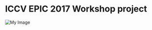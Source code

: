 # ICCV EPIC 2017 Workshop project

<img alt="My Image" src="data:image/png;base64,iVBORw0KGgoAAAANSUhEUgAAAg0AAAFKCAYAAACerWzdAAAABHNCSVQICAgIfAhkiAAAAAlwSFlz\nAAAPYQAAD2EBqD+naQAAIABJREFUeJzt3XeYFFXaBfBziIJEAZGgIgZkVcxpXbOirrsYV8yLOee4\nxhUjumJYdVl11TVhxrCu4TPnsCYEs2IkqEhOAzPn+2NqcIDpnuqa6r7VM+f3PDw0032rD1XQ9fat\nW/dSEszMzMzq0yx0ADMzMysPLhrMzMwsFhcNZmZmFouLBjMzM4vFRYOZmZnF4qLBzMzMYnHRYGZm\nZrG4aDAzM7NYXDSYmZlZLC4azMzMLBYXDWZmZhaLiwYzMzOLxUWDmZmZxeKiwczMzGJx0WBmZmax\nuGgwMzOzWFqEDmBmlgRJ6YEjS/Nee46YK6lNkrZrrdhFHw7fK+1ISxg26j2cedebq0v6tNC2JJ8e\ne/Xg7X/Tu3Mxoi36XnuOgCQmalvaYz5RUo8kbbf4TU+9dOEuaUdawtE3vox/PD12C0kvF/3NIu5p\nMDMzs1hcNJiZmVksLhrMzMwsFhcNZmZmFouLBjMzM4vFRYOZmZnF4qLBzMzMYqGk0BnMzApGsgpA\novv9E5gjqW2ShiRL+SHbT9JnhTYi+SCA3YuQp04Nmach7Sx5fC9p+SQNS5xzgKQPS/VmLhrMrFGK\nPriXljQ7dJZcSK4C4N+SNgudJZ9oX24m6bXQWfKJcraQVBk6Sy4kBwC4SNKg0FmS8OUJM2vMZpH8\nZ+gQuUj6AsBvSYrkyqHz5PE8gFdJzg0dJIYFJC8NHSIXSaMB/DE65n0CxymYiwYza+yOCh2gHl8D\nmCrpy9BB8ngOwGQAO4cOEoekv4TOUI/3APwi6evQQQrlosHMGqubAGwN4KfQQerRH8A8kr8NHSSP\nRyV1BfBM6CD1uBXAViTHhw5Sj80ANCe5augghfKYBjNr1EhOB7C+pM9DZ8mHpJIOECwVkrsCuFJS\nli+lgOQcAL0lTQ6dJZ9yOOaLc9FgZo1eOXw4kzwXwNqS9gydJZ9osGEzZfzkUSbH/HYAEyWdHjpL\nXC4azKzRiz6cv5V0Tugs+ZTDCZnk0qgeg9EydJZ8SL4P4HpJN4XOkk85HPPaXDSYWZNQDh/O0S2Y\n70jqGDpLPiQnAjhY0n9DZ8mnTHobNgLwhKQuobPE4YGQZtZUbAzg59Ah8oluwayKTiSZJWk5AI+H\nzhHDNtGYlsyS9BYAkVwzdJY43NNgZo0Kye8B9GrgZmZI6pBGnlxSmjWwjaSizZ1AcitUz9HQIMX+\ntk+yEg3/Ejy92D08aRzz0D0nLUK+uZlZmkiO33qr7XvcetM9idp/9tnHGLjz7wCgqN9OSerj0d+h\nTZtEM1NjpVW7QijuFz6S2wJ45uvPk9+A0GfV4ve4k6wa/Kf9OeySaxK1f+rpx3HEMQcCwC+pBlsM\nyarPP5qIli2TDQVZY50VMWvWzJRTFc6XJ8ysUSA5fputByYuGD7+ZAwG7vw7PDjy6ZSTLYqkxr7/\nTeKCYZX+3bFUmzbYbdDglJP9iuQOSKFguOmGkemFqgPJ+XvvdUDiguGJpx7DEcccWIpjXvXZ2AlM\nWjAMWL8vVlpxZWy+2TYpJyuciwYzK3skx2+7zQ49brkx2UlqzNgPsNMftyxJwTDmva+x9NLtErXv\nt2ZPtGnTFnfe8nDKyX5F8vcAnkyjYFimc/F6GkjO23fvP7e47OKrE7V//IlHcNSxQ0pSMHw6Zjxb\ntWqVqP06G66CPiuujAvOvSLlZMm4aDCzskZywnbb7NjjX/+8O1H7D0a/hz/suk1JCobR745Du3bt\nE7XvP2B5tG27NG678YGUk/2K5CAAjze0YLi5+AXDnP32GdLqkguHJ2r/2OOjcMzxB5esYGjdunWi\n9uttvBpW6rMKzj/rspSTJecxDWZWtqJBj8s989yTDbp+XoqCAQAGrLdS4m106rQMbr4h2aWXOEhu\nA+ARoGFjEW6+YSQ6F7dgmAVgqbtG3oa7Rt6WeDulKBgAsN+aPRNvY911NsQ5Z1ycXqgUuGgws3LW\nZ689Dph/4fl/S7yBfgO6L/Lnd957s6GZ6jLh09GTeiRtPGnSBJx1/kmL/OyDD99pcKjaJD1HEp+O\nnpR4G+ttunJRC4bIgBOP+8sXRx12YuINLH7M//PEqIZmqsvcT0dPapO08YsvP4sXX87eUh++PGFm\nZUvSgrS3uVKfVQCgF8kFJA9NabOp3+rQrWt3AJhDcjLJZP3fRTZ/wXwA1T0tJF9PabNVKW1noU03\n+h0A9CE5n+QBaW+/MXHRYGZWS3Qt/gcALQH0j05448KmWlLPHr0BoA2AVQB8F+W8IWyqRbVsUX23\nQDS3wNFRxhkk1wmbbFFdunQDqpcobw1g/SjnJ0FDZZSLBjOzOqjaKdEJb8voRFJF8ujQ2WqTNEXS\nslHO56OcP5LsFDpbbZLeizJ2A3BtlPOl0Llqk1Ql6cQo5++jjPNT7HEqey4azMzqIelbSZTUDNXd\n2CL5BclMrWsg6f7ohNcfwAdRzn+GzlWbpLmStohynhplnEly09DZapP0VZSxNYCNopxjQ+cKzUWD\nmVkBJJ0enUy2B1ARnUxOCJ2rNkmTJa0Y5XwuyjiRZOLBmMUg6a0oYxcAF0Q5GzxtdZqi3ofDo5y7\nRxkrSR4VOlsILhrMzBKQNE5Sy+hk0r3mOjjJlgBAMtmUjymTdG+UcQ0AL0Y5b6x5nmSyCS5SJGme\npIFRzrOjjLOjtS8AACQ3C5ewmqRPo4wtAAyIco6ueZ5k4rslyoWLBjOzBpJ0VnQy2RnAlGhehiNT\nWpQqFVHvw2qLjX2YiOqeiIdC56sh6bUoYyf8evniGQCvZOWkHI13OSrKuU+UUQAOydIxLwYXDWZm\nKZH0paR20clkRQAgWbRVKJOSNLJW78MwALuRPD9wrEVIqpD0hyjn0OjHs0NmqouksdF4FwLYCMjm\nMU+LiwYzs5RF9/q/CmBDAMmngSy+QwDsDWBdANcGzlInkj0B9AawNapvL80kkkcAeBLAegD6hE1T\nPJ4R0swsZZLuqP3njN1ksZCky2v/OYs5JY0HsHDcBclMFmGSFrlLJYv7Mg3uaTAzq2WPfQYCQPBB\nd/mMGfsBRj16LyRluhv85NOPAIBbQ+eoT3TMtw6dI5/nXngKL7/6XPDj7aLBzCwSnTxWkvRN6Cy5\nfDj2fZx/0WmKrqFn1kmnH45vvht3q6SDQ2fJp9Yx/zpwlJyee+EpXP/PK+dKCj4Q1JcnzMyw8OTR\nN8snj9Fj3sMFF59RJal56Cz5nHjqYfjuh29cMKTg2eefxA03Dp8jKRO38LpoMLMmr1bBkLk1Jmr8\n+ONEXHDxGZWSMv25fcIph+L78d+6YEjBu++9hY8/HZOZggEAKDXqW0rNrJFL6b74ohYMJH8A0LOB\nmyl6wZDSvvy3pCEpbKdO0UDIr1LYVJ9iXoYiORvVC4o1xGxJS6eRJy0e02BmZa3mHvlcv6KXHZ/j\nuWVRgh4GSb3qybhj9NJWOZ4/uxQ9DDH35eQ8z59VzIIhyjguZs4Dcjy3AoDexR63IqltPRkPj17a\nOsfzF2etYADc02BmjVz07XkqgIckHRI6T11IHgTgFgAVAPpltcs82pdCda9Hy9B5coly/gRgpKRM\nrQtSg+R1AI4BsABAT0k/BY4Ui4sGM2vUSG4H4P+yfLcByatR3eW+oqRTQufJpeYyS5b3JfDrJYws\n5yT5FKqP+buSbgqdJy4XDWbW6JGcBGA1SdNCZ6kLyVUlfU4y87dSRkXYMZJ2C50lH5KzAHTJ6lwW\nJHtImlAOx7w2j2kws6ZgIIBMLblcm6TPo4fjSS4TNEw9JD0DYNfQOWLYCsB/Q4fIRdKE6OGPJDsE\nDVMA9zSYWZNQDt/oSPYB8KKkFQNHyStaHbO/pCmhs+RTJse8P4C7JK0XOksc7mkws6biZpL7hg6R\nTzQAcoXQOWJYAcCPoUPE8BrJTUKHyEfSx6heMKwsuKfBzJqMMvnmeRKqr8WfEzpLPuWwL4HyyEny\nnwBe0WILnWWRiwYzazJIzgDQVdK80FnyKZMT3R4AdpV0QOgs+UQDIjtLqgidJZ9yOOaAiwZrJEj2\nAtC6RG83V9XL9RaMZN+0w+TxjaTKQhuRbA6gZNfUJSWa3Y/kigAKXYNhYwBHA/hzge1mSZpUYBsA\niY/5xwDWAFBVYLtxSvChTrI1gF6FtgPwJYCVC23UgGOeZF8OBLAbgKMKbDdd0s8J3i9pzk8ArInq\neRtiS7ovk3LRYI0CSW26WveSvNfrn01C0m8ErVs21/p9u6UdaQmTZ8zFZxOmHSHpxkLbkvzXpqt1\nL8m6AQ3Zl0mP+eufTUKh7V7/bFLiFQaXbt1Sa/fpUlCbKgn/+/InbLTKsrHb/PDLLHz788zVJX1a\naEaST6/Tp8v2bVoVNunk6G8mY9UeHVFIuzI65hMl9Sj4zQB0aNtKay5f2E0wC6qq8P64ydhg5fif\nD1/9OB2Tps7ZQtLLhWZMKtMLn5gV4rVLSnPbOPcckbhttw5tSpLzvte+xODh/5e4fTnsS6A8cvZd\nrkNJcg4b9R7OvOvNxO3vOnE7/KZ35xQT1a0pHPN1+nTFSxfukmKauh1948v4x9Nji/4+tfnuCTMz\nM4vFRYOZmZnF4qLBzMzMYnHRYGZmZrG4aDAzM7NYXDSYmZlZLL7l0hqN/777TegI9Zo3v7IkOT/5\noWHrCJXDvgTKI+fMOfNLkvOHX2Y1qP1LH43H1z9OTylN8ZTDMZ8yc15Jcv4yq/SrfntyJ2sUSP4J\nQL5V4joASOsT8TVJjyVpSPLSPE8vDaBhn/y1SPpLknYkWwG4IM9LtgDwUqJQS6qQdH6ShiQPBNA/\nz0uWApDWp+rjkl5J0rCeY94DwIQ8zxfqbEmFziKJaGnmfP9e+gEoeNKoXBrwb/MYAL3zvQRAWie1\nUZLeStKwnmO+LoD3kkVaUtJ9mZSLBmsSSArAbElLh86SC8mOAKYCOE3S30LnyYXkJADdACyV5fn8\no2M+TVKn0FlyIbkygC8AHCLpltB5con25WRJXUNnySfKua2k50JnySVanOowSWU5PKAsQ5sl1Jbk\nsyT3Cx2kLpKmRQ/3JTk6aJj8RqD6G92lJNP8llwMHaNjvmXoIHWR9GX08ECSXwQNU79lSBbcixHA\nsyTnhA6RxwQAJCmSO4cOUygXDdaUPAvgEUl3hQ6Sx8UA1pU0IHSQPJ4H0BbA8Unn5i+hTwBcIunF\n0EHyOArAlpJWCR0kj0pU90xn/ZxxFgAkXSekhIYAeFrS46GDFMqXJ6xJILmRpLfKYfnZqMv6LUmF\nrXJUYiSnABgg6bvQWepCspekH8rkmA8C8FdJ+cblBENyWQCzUX2JolSrySZC8g0AV0m6N3SWupDc\nWtLz5fDvsi4uGqxJiT6cL5C0bugs+ZTLB0o55CR5MoAtJO0aOks+0fX4pSXNDp0ll3I43kB55CR5\nAID9Je0QOkshXDRYkxN9OLeVlNnrniSbA5if9e5gklcB6ClpcOgs+UTHvHXGB262AzBFUsvQWXKJ\n7qyZKalV6Cz5kHwFwPWSRobOkk85FDeLc9FgTU45fDgDAMk7UH3HxxGhs+QTnZBbSZofOksuJNuj\nums96ye7ZwA8mfG7Z8riRFcOOUnuD+CAcuptcNFgTVL04fyEpCtDZ8mnTD74lgEwoQyudY8GMFTS\nA6Gz5JP1Y06yJaqL2awX3S8AuFnSnaGz5JP14704Fw3W6JE8OsdT1wM4JsYm3pT0ToqRlkByYwDr\n1/FULwAnAjitvm1IuiHtXIsjeRSqb7dc3GUArgIwqZ5NdJZ0cerBFpPCMf9f0ol94iK5FYDf1PHU\nWgB2RvU+zasUx7wu5XKiK4ec0S3gB5ZLb4OLBmu0ouuv884568LE27joknMBAMX84CF5TceOnY4/\n7phTEm8jyrmjpKdSC7YYkhXHHXNqy44dOyZqP+rh+zH2o9HF3pdtAMxO4ZiPl9QrrVyLI3ldnxX7\nHrP/fgclal9VWYVLhp0PAG0klXwu4WjMTYWk5qV+70KQHInqHsXbQ2fJpxyKmxpee8IapZqC4cP3\nvkb7du0TbWONdVbAbrvsjVGP3JNuuFpIXtO50zLHv/f254m30WfVLthum53wzHNPpJhsUSQrLrno\nqpb7Dj4wUfsb/nk1Pv5kTMqpFlVTMHw6Zjxat052pWT1tXph4HY74+lnHi/atymS16/UZ+Wjn/+/\nZB0ZFRUVWG2NHtht0GCMejTMXYWSKklmepAuAEjaJxpzk+miAdUTuv2fpO1DB6mPiwZrdEi2BjD3\nw3fHJS4Y1lxnRQzc7o/Yf++Di1Y0kLx2mWW6HPfum58l3kafVbvgjlsexn0PFu+yLcmKi4cOT1ww\nXP+Pq3Dl1Zfg/ruexB77DEw5XTWSbQHM+nTseLRulbRg6I0tN98ehx98HJ5+pjhz7pC8oe9Kqxz1\n3NNvJmo/Z84c9B/QGw+OfBp3jvxXWpnaAkiyutLPJCcDKHSWyHUlfV/om5H8F4BBhbYDsIDkTwW2\nqUja0xRNs56koOqQIOfrkpLsk8RcNFijskjB0L5Dom2suW4fbLftzth/74PTDVcLyWu7dOl63Dtv\nJF8DqM+qXXDnLQ+jTZu2KSZbFMmKCy/4W8v99vlzovbX3TAcw6+5FPff9WTKyX4V9TDM+mzseLRK\nWDD0H9AbW22xPQ476Nh0w9VC8oa+fVc56rmnkhUMs2bNwhrrrIAHRz6dcjJ0/f1qq3W9e++9097u\nEg4fNQr3ffjhcgAKLhoAHDz1vPOSvnVBa2Z0Gjo06fsAwLKlyDm7ogI9L7ts46RvlJSLBms0agqG\nAWuti0OP3D/RNj4c8z4GbvcHHLDPIemGqyW6lXL/VVbuh8H7JfuS8OZbr+KuWx/BUksVb7ZckvNb\nt27d4j+Pj8J/Hh9VcPt58+Zi9IfvlaJgmL3+ehvjgIP+lGgb77//P2yz9Y44dEic8ZHJkLwbwD7d\nunZv0DEvQsFgVhAXDdaYPLfBepvgrDOSD4LbffD2RS0YIvs/dO//NWgDZ513YrELhlUBtBh5+38S\nb+Ok0w4vasEQeX+ngYNw2CHHJd7A7oO3L2rBENmnIcf8l18mo2WLTE8xYU2EiwZrTA5v07btmDX6\np7fW01HHHwCg+vY4SS+ktNmxa/QfsEZK2wIAPPb4AwBwGcnn05j1UNLnJNGQfdmy5aInuR9/nAgA\nIDlUUuL+29ok9Ru854FK85gfe9JBALAsyfUkvZvSZsev0X9Az6SNJ03K+mKi1lRkfvSrWUj/uPaO\nmod/jZayLd6tFA3wx533BIC7AUyPchZvQEZCyy67XM3D2VHGr0lmbpXM6666FQB+AXBtlPPmwJHM\nMsNFg1kMkraK7qN+gGQlybkktwmdazGjJS0V5dwsOuG9QnKp0MFqk3RZlHErAK9HORs08qwIFkj6\nXZTzmSjjzGgSLrMmy0WDWQEkPRBNaNMBwNnRySRz09RKOiQ64Z0M4Jco55DAsRYh6WtJfaKcc6KM\n35HsHTpbbZLuiTJ2BHB5lPO2wLHMgnDRYJaApApJ20Ynk0dJLiA5j+S2obPVJuktSW2jnFvU6n0o\n3n2aCUi6NMq4KYAXo5wXhM5Vm6RKSVtGOZ8mWUVyDslNQ2czKxUXDWYNJOk+SS0AtANwZnTCu6P2\na0h2CZPuV5IOjk54JwL4Mcq5yIxNJPuFSVdN0veSVo5yzosyTiS5Qshci5N0t6RmktoAuCTKeSvJ\nhVMBk+weMKJZUbhoMEuJpPmSto9OeP8hOZ9kBcltJE0mOTx0RgCQ9D9J7aKc29TqfVgawCbRFNzB\nSbokyrg2fh1XcB4AkFwQNt2vJG0d5XwO1bMPziH5W0mTSNa70JhZOXHRYFYEku6V1FJSKwAnR/Pf\nn0RycOhstUkaEp3wTgAwEcBtAOYFDbUYSZMkrRblrIr2JUgmmVWwaCTdIal51PtwcZTzcpLFmTvb\nLAAXDWbFtwuAqdHjewAkm+u4iKKlvxcuzZulb/K1SboIwJ0AmgPoldVbYAEMBDAzevwUgEz03pg1\nlIsGsyKLBtB1lsSaa/WhM9VF0ms1GaMxGpkk6YBaOYu/YEIC0aWq9rWOeYMn3DLLAhcNZnm8+vqL\nQEZP8rU9+/wTQPWERJk1Y8b00BFieah6VdPMH/NoWeyiLeFtVpfMfpswC+3V11/E8GsvnicpU5Mj\nLW7/g3fFnDmzL5T0dugsucyYMR1DDt8TyHg3/UMP34O77r1luqSVQ2fJJ1pi/HBJmS9urHFx0WBW\nh6hgmCMpU/MZLG7/g3bBnLlzLkxrLYdiqF0wSJofOk8uDz48Enffe+t0SR1DZ8knKhiOkHRT6CzW\n9LhoMFtMVDDMlrR06Cz57DtkEObNm3tRpguGmeVRMDww6m6MvO+2cioYbgydxZomFw3WqFRVVmHq\ntCkN2sbway+eJaldSpHq1NCMn3w6FgCK3sPQkJySMOSw4hcMlZULGrw/R9532zRJnVKKVKeGZJw+\nYxpeee15wAWDBeaiwRoNSWNJjt5489XzvWwAgDEAqup4rhWAFYpdMAB4auPNV6/M83wLAP0BfJjj\n+TUA/LsEPQz17cvfAPgBwLQczw9ACXoYHnx45OgHHx6Z7yUDAIzO8Vw7AN2KXTAAeHzjzVfPt9hV\nWwArARib4/kBAC51wWChuWiwRkXS2vmejybcWRPVJ4qfS5NqUZJOyfc8ya4AfgLQL+QgzBj7ciqA\nFQFsKumN0qRaUsxjPgBAS0lB5p+QdHi+50nuCOAJAPMkbVSaVGaF8y2X1tTMAzAfQCXJNqHD5NAa\nwIsATiN5cOgwedQUNJOik15WTQLwDoDDQgfJYz1UF4rbknRvgmWWexqsqekEYAaA6ZLyXSIIqYOk\nrUgqmhgoq/YCMBRAZ0lPhg6Ti6Tlon25QegseawKYAMA72f9dk9r2tzTYE2KpLkA1gfwQegsuUj6\nOHo4j2RmC3tJj0paB9Xf4rPuZpL7hg6Ri6SDJH0LoG/oLGb5uGiwJkfSaFQPJsy6zvh1/YIsm0Oy\nZegQ+Ug6DMBdoXPEcCLJv4YOYZaLiwZrqg4h+Y/QIfKRNAcZXNyqDjsCGBU6RAwzs9xzAwCSrgFw\nfugc9amorMQKw4ah09Ch2GvkSEjZnM36m6lT0WnoUHQaOhT3js51A014xzz6KDoNHYrlhw3D7Ips\nL1OS6f9AZsUi6RaS/wJwVOgs9ViD5OeSVg0dJBdJL5F8MXSOGLYB8DyAzUMHqccUki1C3elRnylz\n5qDf8OH48eyzQ0fJa6ubbsLv+/XD1POq70weO2lS4ER16zR0KKaedx6uHzQIADBhxgy0bZXd2dbd\n02BN2dskNwwdIh9JHwFYJXSOGN4lmffWx9CitTl+FzpHDOsD+CJ0iFxWuuKKzBcMAPD+hAk4fYst\nFv55je7dA6ap28EPPoi7Bw9e5Gc92rcPlCYeFw3WlP0WwKuhQ8RwI8lMLgFdQ9L6AN4PnSOGW0ju\nFTpEPpLGoXr+i0xq0Sz7p40HxozBxQMHho5Rr4fGjsXv+/ULHaMgvjxhTZakBVkfwAcAko6IJii6\npxTvR/ICAOcmbFvXTJt5SUp0FiJZCSDJLakHkSx0X86SlOgrYJJ9AkAJ2/WT9HmCdrE1Y5bvAq42\nY948tM9wF385a7RFQ/QhWypPSSp4chuS/QF8VIQ8dUp6zz/JuSjhgLwG5Ex0zBO2uzkakV/oex0B\nYESC90uUM+G+7K0Hjiy43cNvjcNm/ZZjt47x58zinol2RY1meuDIghv1OPR2TLj5wILacM8RiT8r\n11xhGX44vLDODUn426Mf4LRd1ondZtio93DmXW8WvRugojKr05v86qD110enoUNx4HrrhY6S1+5r\nrIGXx43D5iutFDpKbI22aACAJB8oSXDPEYlL72H7b4LTd43/wZDUmifd16D2JdyXDWqfJOecigVo\n06qw/woNOOa8/IBNCjoZ1KiSCvqW1/vwOwp+j4bYdaPy+OArtGAIgWSifyOl8NWpp6LHpZdiwl/+\nsvBn8ysr0bJ584CplrTGssvizvfew/7rrhs6Sk637LHHwoGQNV4cNw5bZriIaNRFg1kchRYMkZLf\nY1YO3cLW+C3Tti3GnXoqOg0dCgDYYdVVcc/e2Rty8+qRR+L5L79cmPORAw7I5Ml46nnnYZc77sCL\n48ahdfPm+PaMM0JHystFg5mZFWSpli0X+XacVVuvvHJZ5HzkgANCR4gt+8NgzczMLBNcNJiZmVks\nLhrMkvEAAzNrclw0mCWTzcn2zcyKyAMhzZJpzD0Nsxp662uplDBn4iJxzLe/lDKnWVE16qKhhP9R\n303YbtoZd76BM+58I9UwRfAT9xzRu0TvNb8hjUt4zN9M2G7s6Xe8gdPvyO4xl3Q8gONzPU9yDoAO\nkhp0rBqqvomrSH4tqU+J4uSULyfJPQD0jla3NMu8Rls0xPhAqQLQXdJPJYq0BEnjkecbK8lrAewm\nafnSpVpSfe8fzVR4maS/5HtdscU85p0lTStRpCVIehn5j/ldADaV1Ld0qRKpIHlixk92K0b/NttG\ny4xn1dUkj5G0WuggZvVpymMaCOBHkmNDB8njAQC9SYrkCaHD5PEzgDNJzifZNnSYPAhgKsm3QwfJ\n4x8AVoqOefZmzFnU7STXCB2iHtMB9CSZ5c+6iQBOJJndqQvNIln+j1Rs0wBAUmY/9CS9BGB7ANMy\n/o3uZwBfA9hc0uzAWfL5EgAkZXk57B8A7ATge0klWaAqgbEAtgHwkKQsF93LAagE8IukJIs/lUov\nAI9Lei90ELP6NOWiYRUAm5H8LnSQfCQ9A6AZyR6hs+TxiKSVALweOkg9NgRwMMlXQgfJY7akJ1Hd\nw5TJXhtJG0h6HsBWobPkI2kSgJUAjAudJRdJD0YFzf9I7hA6j1l9mmzRIOlnSa8BKNUAv8QkdQAw\nPnSOXCSdGT28iOSdQcPkIWmKpFtRXSyWbNXOQkQnOqB6VdEZIbPEMJDkM6FD5BONX6ki2Tl0lnps\nDODJ0CExNXw7AAAfP0lEQVTM6tNki4ZaWpPM/lqvwEiSV4YOkY+kcwHsRzLrA2y7AJgSOkQ+kioA\nvEAys6vXSPo/ANuGzhFDXwBfhQ6RT9Tb8I57GyzrmnzREH04v0TytNBZ8pG0L4CTy+CEvAKyf0L+\nBcBYkvuHzpKPpG0BXBY6Rz12JPlO6BD5SJoKQFnvbZC0AdzbYBnX5IsGAJC0NYDLQ+eIYU1k/4T8\nHYDxJLcPnSWfaDDkHaFzxLAOyZ9Dh8hF0lMA1iMzv273yogGwmbcMyQHhg5hlouLhl+tTXJy6BD5\nRCPV55BcNXSWfCT1A/B06Bwx7FEG35I/ANAlq4MiI78H8FboEPlImgKAJLuFzpKPpO0BPBU6h1ku\nTapoINkuuv99iV8APgCwTK7nF/tV1C5EksfmydkNwGdxchYzY5Rzar73jrkvi5qznmP+IKq/JcfJ\nWdQBniSH1bN/ZoXel7lIegLABhmfCwGo7m34JnSIGJ4luV3oEGZ1yfr18dSQbA9g+qdjxqN162QD\n59fZcBV0X7YHPv3so+nppvsVyWMB/P3rz5N1eixYMB+r9F8OnToV9/ItyWlnnzm0w2GHHJOo/b/v\nuAlDLz4blZXFG4NKsh2AGZ9/NBEtW7ZMtI0+q3bBTjvsgieeeuTHdNP9iuTlHTp0PG30O8nG6lVU\nVGC1NXok/nedkj8AyPTASEm/kJxHsp2kmaHz5CJpu6gAzPolH2uCmkTRQLIDgGkNKRgGrN8X/Vdf\nE3vusi9OOzvZibI+JI8B+PevP092CbumYLjphpE494JTUk73K5Izzj5zaLukBcNtt9+ICy85B/fd\n+QT22Kc4l2/TKBj6rdkLOw4chEOHHIMnnnok3YARksM6dux02gf/S3a5vaZg+NeIe3HCqYelkadD\n82bNpvVs376gdst37AgAWKFTp9i9HTMrKjBlzpzBku4rLGV10dqrQ4cOzQocShHlnLFCp06x23w3\nbVq9U5TnQlI1+6YQy3fsWNC+BBqW0yyuRl80pFEwrLXuSujff02cftL5+Oqrz9MNGCF5dLNmza77\n6tNkS2HUFAw333APOndeJuV0vyI58+wzhy6dvGC4aWHBUCxpFAyrr9ULW22xPQ476Nh0w9VCclin\nTp1Pf//tLxK1rykYbv3n/ejQofATUy69O3TAB8fnXK8qNbe98w5OfPzxxO3fOvpoLN2qVYqJ6tZp\n6NAGtf/whNLMAN/QnGZxNOqigWQnAFPuvesxfPzxmETb2G/I7vhN/7Vwxsl/TTVbbSRPIjn8oXuf\nxPvvFz4ur0pV2H2vHXHzP+5B505FLRhm7bbLn9puuP4miXK+/OoLuPrvlxe7YOgIYOoDI/+LsWNH\nJ9rG3gcMwpabb4fDDz4u3XC1kLxqqdZLnXjbTfcm2peVVZXYY/BOuO3GB9C+fYciJDQzW1KjLhoA\nTFl37Q3w9+uTz4k0a9ZMnHnKBSlGWhTJZQAM32zTLfG3qy5JtI3PPv8Efz17WLELhu8AtP3pp58S\n53zltRfw4Mii31QxdcP1N8XVf092B21VVRWaN2+Bww8u3jdtkv0BnLjB+psk3pdvv/MG/vn3O10w\nmFlJNfaiYdgF515xRr/VfpN4A/0GdF/kzxcOOwsAujYs1q+iwVn414h7E2/jzHOOR+vWSy3ys4mT\nxoNkD0kTGpoRqF4em6QaknPxfTn6w3cbGqsuT1xx6Q079ViuZ6LGc+fOwWbbrLXIz/bcdwcASLbB\nOkj6uKHHfJudNkTLlsXvmjczq62xFw2pO/eMS3Da2cesGY1ufgXADllc2XG57j0xcdL4t0n2AnCs\npOtDZ1rcgLXWA1A9WAxABYANJSW7plBED9z9FPbYZ+CmUc7/AhgkqRymHjeLZVZFBT76sWg3CC00\nbe7cBrUvRcY0lCLn3AULiv4edXHRkMwLkvYiuSmASdHAu99H96tnhqTeAEDy6uiENwnA+pJ+CJts\nUZJIsjmA90muCeAaSSeGzrWYByWdTHIrADNItgGwhaSXA+cyaxBJ35J89LcjRpTqLd9P2G7wb0eM\n2C/VJLnNaUDbh347YkSpzq23l+h9FnLR0ACSXgfQHgBIPkHyvwDeBLBdlu4Dj07AJ5LsAuCDqPfh\nGEk3BI62UPTNfS0AIHl4VOQIwABJyUaxFoGkFwC0BQCS/xdNwvM0gD9G65iYlR1JuxTahmQLSSX7\nuhvdmlvQ7bkkd5M0qkiR6iRpj0LbkLxN0pAixEld1mdwKxuSdorukT4awA/RDH2ZWrFO0mRJvaOc\nq0YZp5FM7Xp9GiTdKImSmgG4P8r5dzJb6xtI2j7al0MB/BLl3Cx0LrNiI/kEgIZdayiNh0juGDpE\nPtG0AH8OnSMuFw0pk/SupI7RyeTU6ETybjQjZWZIOinK2BPA/6KcR4XOtThJ/aOc7wJYEOXsHzpX\nbZJeldQuynlhlPE5kkvV29isPO0IoHl0WTGTSNb0nmTqsnEdfgAAkg+GDhKHi4YiqvVNdD8A30Un\nk+0AIBoPEZykWZJ6RjlXiTJWklwOAEgmm20qZZJuldQ8yvlwlHNEzXoHJLcJHBEAIGmbKOMZAH6q\n3ftA8uCw6cwajuRDANqhelDwJ4Hj5LMHgInRmKlMrhwajYer+RJU1PVt0uKioQQkfSypU3QyOTu6\nXn9zqAWGcpF0SpSxBarHPgjAWJIvhE22KEn9opwvA5gX5XyG5IqBoy0k6W1J7aOcF0cZj87aMTcr\nlKTdaz3O7Iq7kg6s9TiTq+5Kminp++hxScdeJOWiocQkbR2dSKoAgOS8wJGWoGrdUT3Ic0sAW5I8\nP3CsJUi6S1JLAINRvbjP1wAyN3mBpK2iY14zaDZzx9zMLA4XDYFIWisa7Bd0acJ8oiqY0a/iTYvZ\nQJLuq8mJ6vkeMqmmhyTLx9zMLB8XDQX6ctznAJD5iX2mz5gWOkK9omWxM99d/8hj9wNAmJlUCjBv\nXjkMZjezcuaioQAvv/ocRtx89QJJ+4TOks/BR+6F2bNnXRE6Rz6VlZXYa/+dEN1WmVmPPHY/br/7\npvmSTg+dJZ/9hgzC/PkVl4XOYWaNmyd3iunlV5/D1dddVhldQ8+sg4/YC9OmTx0m6czQWXKpqqqq\nKRgyNe/C4h5+7D7ccffNCyRlbpxEbfv++Y+YVzHvEklnh85iZo2bi4YYXn71eVx93WVVkjK9vw46\n/E+YPmPapZLOCp0ll6qqKvxpvx3LqWDIdJG4z5//gIqKiosknRs6i5k1fpk+CWbF1dddKkmZncQE\nAM6/6LSyOHmUQ8Ewc+YM3HH3zfOz3sNw6NF7o6qq6kJJ54XOYmZNQ6MvGgbtuXWDt1GK6+6LLxud\nQEkKhhRyFntfVmw1cN2GbqMkBUMK+/ICSX9NIYqZWSyNumiIruvnvLZP8hIAZ+YqCkg2k1RVrHw1\n6vvmTbIKQM5r6yRbSppflHC1xMgpAFtKeinH880kFfVuCUm75nue5LWoXio868dcAKZIWibH8628\nQJaZlVqmR66XwF8AMDopL6EUJ4+YCKCC5Nt1PVmKgqE+JPeMHr5Isltdr8nI/jwO1ce8zlsoM5Kx\nRrNo5dQluGAwsxCaetHwL6D68gPJLE+4szSApSVtGDpIHmcAOA3Vq3xODpwln2EAIKkFyUwOciTZ\nA9W9gEtJ+n3oPGZmNRr15Yn6SDqU5GSSO0p6MnSeupCkpNkZWxV6CTUFDckKSf8InScXSWeS7EZy\nK0kvhM6Tw0RVr7KT5ULWzJqgpt7TAAAXArg/dIhcao0B+CxLCzLlkclv74u5DMDfQofIpdjjPorl\nzW+/DR2hXl9MnlwWOd/89lvMqvAVKMueJl80SJqJ6mVes24LANeFDhHD1yQzfauipM8BrB86Rwwr\nkrw3dIj6dLnoIrz9/fdYrVs33PrOO6Hj1GnijBnoNHQo2rVqhb5duuC3I0aEjlSnnW69FYNHjsTq\nyy6LiTNn4vo33ggdyWwRTfryRDmRNInkH0LniGEYgJOi360BJH1Lcvf6XxnOWtdcg3eOOQZ9OncG\nABy0fjZrsdWvugpTz/t1OovXjjwyYJq6jZk4EXMXLMAT+1TPUt9xqaVwzCabBE5ltqgm39MQObvW\n6H9rAEkjAFwUOkcM15LcOXSIGDJd2H83bdrCgiGrvpkyBZutmP0re9vdcgueP+yw0DHM8nLRUO1v\nAO4KHSKGD0j2Cx0ihkyf6CLDkOFxDbVMCB2g3L0/YQLWXHbZ0DHqNXdB5hdSNXPRACy85z3T1+Ej\nvwVwe+gQMXxIMtPjRCSNB7B66BwxDCD5eugQ5ewPq6+OB8aMCR2jXpv36YOvp0wJHcMsLxcNZUTS\nbAAbhc4Rw1AAfw0dojGQ9DMyfMwv22EHHP3oo6Fj5NW8WTPMr6rCT7NmhY6S1wP77ouNbrghdAyz\nvMqhG7kgJG8AcFTCtgXf6pZ08aUk79WQtoFynlJgk1MkDU/wPo8BSDRItIz2ZclyFuLIjTfGlS+/\njBUvvxyrd+2K9yZMwJgTTsCy7bLV0fTtGWdg9eHDsUzbtmjbsiU+mDABP51zTuhYi2jdogU+POEE\ndBo6FBv37o0JM2Zg6759cc0f/xg6mtlCja5oAND84TN2xC4b9imokSQUOoFSj0P/XdDrl3jPBwof\nwf3Z+KlYrWengtpwz4bdXpYk56Sps9G9U9vYr7/1uU9w8A0vJJ7jYfSVf8JaK3YpqM28+ZVo3bKw\nxUuX2uemgl6/uCT7cvQ3kzGgwL9bQ495IU7ZfHOcsvnmJXu/pD45+eTQEerVvV27Re7yMMsaX56I\nZH3GxRqFFgyhFFIwhFJowRBKoQWDmVmxuGgwMzOzWFw0mJmZWSwuGszMzCwWFw1mZmYWi4sGMzMz\ni8VFg5mZmcXSGOdpeHLXYU8OzPN8SwDzSxUmjw+554j2JXqvbxvQ9us89/y3AlDRgG0v7p6E7V4a\ncMr9a+Z5vgWALEzs/zH3HNGmRO/1RYnexyzTSDaXVBk6R2PR6IoGSaMAjMr1fDSz3rmSgq7EKGlA\nvuejnO0lzSxRpDpJWinXcyRPAnCSpBVKGGkJkq4AcEWu56N9eaKka0qXakmSfpPv+Shn62gtFDNL\nRzsA00KHaCya6uWJC0lODx0ihhnRiTmrpgFYnqRIdg0dph5Xk/wudIgY5pE8KHQIM7O6NLqehgJk\nfZq98QB6SroqdJB6PADg62hhpazrEzpAPT4E0F/SraGDmJnVpSn2NFwBoBuAyaGD1KM3gE9J5rtW\nH5ykPwE4NXSOepwMYB0An4cOkk90yWoKyT6Bo5iZ1anJFQ2STo++FbcnmXiBpGJTtdVR/e0zkyTd\nEj08k+SVQcPkIekqSR8AWIlk1hecWB4ZL27MrOlqckVDLV0A/BI6RAwfkVw7dIh8JA1D9bf5rFsb\nGT8hS5oHYBrJ3qGzmJktrskWDZJ+AdCOZKbHdUhaA8D7oXPEcDrJTI+/kDQa5dHb0BPA16FDmJkt\nrskWDZFOAMrhLooxJH8XOkQ+0W2PJ4bOEUM/ZHwOg+iWy+kke4TOYmZWW5MuGiRNA9Am6988Ja0F\n4OXQOWI4leTVoUPkI+kzVN8mmvV/+90BlMMtombWhGT9g7MU2gOYFTpEDKNJbhE6RD6SrgRwQugc\nMfQH8FXoEPlImg/gF5LdQmcxM6vR5IuGaMbF1mXQ27A2gBdD54jhZJJ3hw6Rj6TPAfQug96G5QBM\nDB3CzKxGpgcBJkHy0ATNjgHwHslrC2x3e5Ipf0n2ArBToe0ATCJ5HIA5BbSpkHR7gvdCNDNhocXU\nDAB7JDgOb0e3RRYs4TG/AMBTJO8tsN0tkqoKfTOSKwHYttB2AJol+ftJujnBe5mZ5dXoioY1u3e/\n6cqdkpyPAQA3xX3hXR98gNvfe+8rAM8leJ9RTw0ZsmGCdgBQUGGzw223AUCiogHALU8NGZKwafx9\nCQA73HbbZACJpqLefpVVbjr1d4nHiW4X94UXPv88Xvnmm4cBJJn98qmnhgxZNUE7oPB9CQAuGsws\ndY2uaGjdvDk2XqH46ye9MG5cg9qXImMayiFnm5YtS5Kzc9u2DWpfDvvSzCyfrF/TNTMzs4xodD0N\nZtYg+mbqVHQaOrRU71fw+JBIZa/LLks1SLGUcF+aFZ2LBjNbSNIMAAydoz6SlgmdIQ5JBe9Lks2S\nDLY1KwVfnjCzBmG150PnqA/JV0hmviACUBk6gFkuLhrMrKGmAdgqdIgYNgPwU+gQ+ZDcO/p93dBZ\nzOriosHMGupjAGNJjgodJBeSzwL4FMD3obPUY2T0+ztBU5jl4KLBzBIj2V7Sxqiein330Hny2A7A\ndEnrkFw2dJi6RPuSACDJn82WSf6HaWaJRQMnax4rZJZ8ameT9GPILLnU3pdmWeWiwczMzGJx0WBm\nZmaxuGgwMzOzWFw0mJmZWSwuGszMzCwWFw1mZmYWi4sGMzMzi8VFg5mZmcXiosHMzMxicdFgZmZm\nsbhoMDMzs1hcNJiZmVksLhrMzMwsFhcNZmZmFkuL0AGy4PKXXsKYiROx1cor4+D11w8dJ6dDHnwQ\n8ysrceymm2Kj5ZcPHadOz375Jf79zjvo2aEDLtx+e7Rs3jx0pDotPOZ9++LgDTYIHadO8ysrcciD\nDwIkTtt8c6y13HKhI5lZE9eki4b5lZXodvHFmHjWWViqRQt8M2VK6Eh1umf0aFz72mt47cgjAQDX\nv/FGJouGla64AtcNGoTb99oLAPDy119j8z59woZazIKqKnS96CL8cOaZWLpVK3w3bVroSHUa/sor\neOaLL/DfIUMAAJe88IKLBjMLrkkXDd0uvhhTzztv4Z9X7Nw5YJrcjnz44UVyHrPJJgHT1O3Wd97B\n4LXWws79+i38WdYKBgBYftgw/Hj22WgV9YAs37Fj4ERLqqyqwsXPP4/J55678GdnbbVVuEBmZhGP\naci46XPnLnIizqqhzz2Hy3bcMXSMes2ZP39hwZBVYyZNwqEbbhg6hpnZElw0ZNznkyej29JLh45R\nr2lz54aO0Gh8MXkyurdrFzqGmdkSXDRk3Pq9euG2d98NHaNeg/r3x/NffRU6RqMwcNVVcc1rr4WO\nYWa2hCZdNLx51FHoN3z4Ij+rkgKlyW21rl3x7Jdfho6R12177ond7rwTlVVVC382fvr0gInq9twh\nh2DD668PHSOv9q1boxmJjyZNCh3FzGwRTXogZL9u3fDogQei09ChAIBl2rTBF6eeGjjVkt46+mgc\n++ij2OOuuwAA2628Mh7Yb7/AqZY09bzzsPa11+KbqVMBAPfusw96dugQONWi1uvVC7fvtRe6XnQR\nFlRVoUvbtvgyg8d83GmnYf/77sN/PvkEALBL//7495/+FDiVmTV1TbpoAIB+XbsucmdCVl03aBCu\nGzQodIx6fXD88aEj1Kt/t274+ZxzQseo153RratmZlnRpC9PmJmZWXwuGszMzCwWFw1mZmYWi4sG\nMzMzi8VFg5mZmcXiosHMzMxicdFgZmZmsbhoMDMzs1hcNJiZmVksLhrMzMwsFhcNZmZmFouLBjMz\nM4vFRYOZmZnF4qLBzMzMYnHRYGZmZrG4aDAzM7NYXDSYmZlZLC4azMzMLBYXDWZmZhaLiwYzMzOL\nxUWDmZmZxeKiwczMzGJx0WBmZmaxUFLoDKkiWcq/0IaS/ldoI5IjABxRhDx1ksQk7UhWAUjUNoHv\nJK2QpGGJj3lnSVMLbURyFIBdi5CnTkmPeVIk35S0cSnfs1Ak35K0Uegc9SGpUh+/QpFcGsB9knYO\nnSUfkhMArC5pWugs+ZTDMa/RInSAtJXDjpd0JIAjQ+eoj6SCe6JI7i7poWLkyaVMjvluhbYhuZSk\nucXIY2aWRJO/PEGyC8n5oXPUh+T3JPcKnSOGB0MHqA/JzUlm+ptHZCbJTUOHMDOr0eSLBgA/A2hB\nctnQQerRC8C9oUPkQ/Kv0e+vBY5Sn5cAdCDZKXSQXEi2BNAcwKuhs5iZ1WjSRQPJdgCOAjAXwOuB\n4+RE8iUAdwLYluQ1ofPkUdMTcnd00ssckr0ADAbwDYD3A8fJ53MA1wJYluTFocOYmQFNvGgAME/S\nCADNJa0cOkwukrYA8C6AKZJOCJ0nF0m/iX6/TlJWL/lMlHQfgDaS+oQOk0utbL0knR0yi5lZjSZd\nNNQ6sWV+IB2ALwFkenR6OZBUGT3M+uUoAHgRQOfQIczMajTpoqGWcriL5EcAmb0GX8vE0AEakckA\ntg4dwsyshouGMiHpDQD9QueIIauXJcrRmNABzMxqc9FQXjI77qKWH0MHaEQWAFgndAgzsxouGspL\nq9ABYlhAcsXQIRoJAegfOoSZWQ0XDeWlHAZCTggdoBFZAGC50CHMzGq4aLC0/QTAPQ3pEKoneDIz\nywQXDZa2uQDahg7RSCwIHcDMrDYXDZa2TwG0Dx2iMYjmEXFPg1ly00MHaGxcNFjaFsCXJ9JUDhOP\nmVkT4aLB0uaBkOny/1Ezywx/IFnafgCwaugQjUg5zFZqZk2EiwZL20wA7UKHiOGb0AHMzMqNi4Zq\nL4QO0FhI+hRAj9A5YpgaOoCZWbmhpNAZioJkUf5iklIbmEZyBRTnG+92kp5Na2MkZ6AIvQdp7kug\naMe8UlJqlwhI/gHAY2ltr5aVJX2V1sbK4f8PULSc70taN62NkTwLwMVpba+WZkrxA7yJH/PbJf05\nrY0V65invS+TaNTXS7/6eW6q2+vbdalUtwcAu+21L6684ZbUtnfcofvj8YcfSG17NcphXwLp5qyo\nqMDqPTuktr0aZ/71Ehx+7MmpbW/3HbbA+++8ldr2ajTFYz7ll8lYf7VeqW2vxuV/vwl77nNAatsr\nh30JFCdn+w4d8cFXk1Lb3tdffYFtNlozte3VePGdT7D8in1S216xjnmhfHnCzMzMYnHRYGZmZrG4\naDAzM7NYXDSYmZlZLC4azMzMLBYXDWZmZhaLiwYzMzOLxUWDmZmZxeKiwczMzGJx0WBmZmaxuGgw\nMzOzWFw0mJmZWSwuGszMzCwWFw1mZmYWi4sGMzMzi8VFg5mZmcXiosHMzMxicdFgZmZmsbhoMDMz\ns1goKXSGoiD5CoDWKW/2UUkXprUxkksBeDmt7dWyuaS5aW2M5BUAtkpre5F5kn6X5gZJvg6gRZrb\nBPBvSdeltTGSywB4Kq3t1bKZpIq0NkbyegAbpbW9yAxJ26S5QZJvAGie5jYBXCfp32ltjOQKAB5M\na3s1JG2Y5vZI/gvAgDS3CWCypB3T3CDJt9PcXuRMSc+mtTGSfQHcm9b2aqR9zJNotEWDmZmZASSf\nljSw1p+HAviNpD1zvSbntlw0mJmZNV4kJYm1/vwogE0ldcv1mlya9JgGkvuT/CB0jvqQrCL5BMnZ\nobPkQvLPJN8keR/Jm0LnqQ/JzFbLJHuSVM2v0HnyIfkzyctIjg6dpS4kB9fel1ndnyRbkKwgeSnJ\n6aHz5EKyF8lvST5GclDoPLWR3JrkQ4sfY5ILop9/FCpbbdF55yuSPWr9bDeSL5C8qBjvuXgxIGlQ\n7YKhrtfk0uR7GkjuJem+0DlyIfmFpFWix78DsJGk4YFjLYHkHpIejB7HqlhDIfkJgLmS1gmdpS4k\newLoK+mV0FnyIfk+gE3SHD9TTCTXALCSpP+EzrI4ks9L2jp6PABAa0nFuHbfILX/b2f1//liGZ8F\nsLOkuSRHAPiLpClhEwIk7wFwkqQJtX7WF8DBks4Jl6x+TbqnoRzUFAzR41cArB4wTk61CoblAHwb\nOE5OJLsDeCZ0jjhInh46Qz3WBnBH9A1+79BhYng3iwVD5EqSNUXsOVksGCJzQgco0Ea1itq/IP0B\n3U1O2iPNrYhITgHQNXSOXEjeCWBLAPuFzpLHREmMviVn2f2SemT121wte6l6h1YAuCd0mFxIXo6M\nFtwAIOk/JMeSnAjg89B58mgTOkCB2tU8kDQl6sUZFTBP2XNPQ5mIutS7S6oMnSUXSftLWh7AQ6Gz\n1IXk7gBuI3ksgK7R75kjabykmuudq5M8L2igPPTr9c0vSXYKGia/0ySNCx0iF5KfSVpD0rYA7iR5\nQOhMOfw+GiMwK3SQmBbehkyyG4BvAmZpFFw0lAGSPwLon+Z9+EU2iWTb0CEWJ+khSQdF8y70SnP+\nhTSR7Fzrj1sDyOpg3apaj9tLmhosSflbtdbjXwAEvx+/LpKekNRC0tJY9Phn1Vcka3rU/wLgpZBh\nGoMmfXkimgyoHcmTUD3Z0FaBIy2B5BcAugGoIgkAb0tKe9KdBiP5Lqq7/QSgnaTM3ulRBo4kuTqA\nV1E90VBW/59uRvIxAP8DkNrEOEXyRugA9egRXZo4CsBDWb0kFV3WuxzADZLSnlSrQUgeDOCw6PHr\nkjaV1J/kXJJHATha0slhUy4876wK4BGSd0m6JrrjbB1U/zvYVtKmYVPm1uTvnjAzM7N4fHnCzMzM\nYnHRYGZmZrG4aDAzM7NYXDSYmZlZLC4azMzMLBYXDWZmZhaLiwYzMzOLxUWDmZmZxeKiwczMzGJx\n0WBmZmaxuGgwMzOzWFw0mJmZWSwuGszMzCwWFw1mZmYWi4sGMzMzi8VFg5mZmcXiosHMzMxicdFg\nZmZmsbhoMDMzs1hcNJiZmVksLhrMzMwsFhcNZmZmFouLBjMzM4vFRYOZmZnF4qLBzMzMYnHRYGZm\nZrG4aDAzM7NYXDSYmZlZLC4azMzMLBYXDWZmZhbL/wO27lsVk0rQWAAAAABJRU5ErkJggg" />
